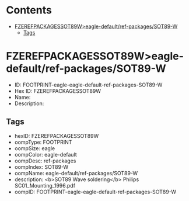 



Contents
========

* [FZEREFPACKAGESSOT89W>eagle-default/ref-packages/SOT89-W](#fzerefpackagessot89weagle-defaultref-packagessot89-w)
	* [Tags](#tags)

# FZEREFPACKAGESSOT89W>eagle-default/ref-packages/SOT89-W

- ID: FOOTPRINT-eagle-eagle-default-ref-packages-SOT89-W
- Hex ID: FZEREFPACKAGESSOT89W
- Name: 
- Description: 

## Tags

- hexID: FZEREFPACKAGESSOT89W
- oompType: FOOTPRINT
- oompSize: eagle
- oompColor: eagle-default
- oompDesc: ref-packages
- oompIndex: SOT89-W
- oompName: eagle-default/ref-packages/SOT89-W
- description: &lt;b&gt;SOT89 Wave soldering&lt;/b&gt; Philips SC01_Mounting_1996.pdf
- oompID: FOOTPRINT-eagle-eagle-default-ref-packages-SOT89-W
